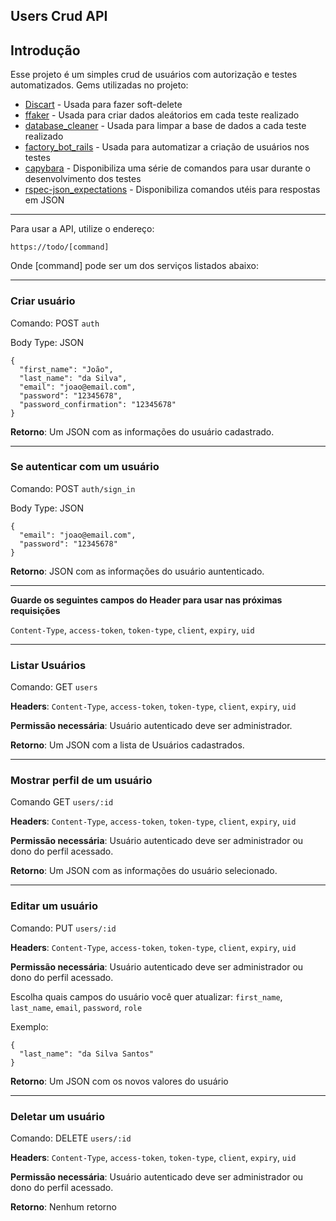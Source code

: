 ## Users Crud API

## Introdução

Esse projeto é um simples crud de usuários com autorização e testes automatizados.
Gems utilizadas no projeto:

- [Discart](https://github.com/jhawthorn/discard) - Usada para fazer soft-delete
- [ffaker](https://github.com/ffaker/ffaker) - Usada para criar dados aleátorios em cada teste realizado
- [database_cleaner](https://github.com/DatabaseCleaner/database_cleaner) - Usada para limpar a base de dados a cada teste realizado
- [factory_bot_rails](https://github.com/thoughtbot/factory_bot_rails) - Usada para automatizar a criação de usuários nos testes
- [capybara](https://github.com/teamcapybara/capybara) - Disponibiliza uma série de comandos para usar durante o desenvolvimento dos testes
- [rspec-json_expectations](https://www.google.com/search?client=ubuntu&channel=fs&q=rspec-json_expectations&ie=utf-8&oe=utf-8) - Disponibiliza comandos utéis para respostas em JSON

---

Para usar a API, utilize o endereço:

`https://todo/[command]`

Onde [command] pode ser um dos serviços listados abaixo:

---

### Criar usuário

Comando: POST `auth`

Body Type: JSON

```
{
  "first_name": "João",
  "last_name": "da Silva",
  "email": "joao@email.com",
  "password": "12345678",
  "password_confirmation": "12345678"
}

```

**Retorno**: Um JSON com as informações do usuário cadastrado.

---

### Se autenticar com um usuário

Comando: POST `auth/sign_in`

Body Type: JSON

```
{
  "email": "joao@email.com",
  "password": "12345678"
}
```

**Retorno**: JSON com as informações do usuário auntenticado.

---

**Guarde os seguintes campos do Header para usar nas próximas requisições**

`Content-Type`, `access-token`, `token-type`, `client`, `expiry`, `uid`

---

### Listar Usuários

Comando: GET `users`

**Headers**: `Content-Type`, `access-token`, `token-type`, `client`, `expiry`, `uid`

**Permissão necessária**: Usuário autenticado deve ser administrador.

**Retorno**: Um JSON com a lista de Usuários cadastrados.

---

### Mostrar perfil de um usuário

Comando GET `users/:id`

**Headers**: `Content-Type`, `access-token`, `token-type`, `client`, `expiry`, `uid`

**Permissão necessária**: Usuário autenticado deve ser administrador ou dono do perfil acessado.

**Retorno**: Um JSON com as informações do usuário selecionado.

---

### Editar um usuário

Comando: PUT `users/:id`

**Headers**: `Content-Type`, `access-token`, `token-type`, `client`, `expiry`, `uid`

**Permissão necessária**: Usuário autenticado deve ser administrador ou dono do perfil acessado.

Escolha quais campos do usuário você quer atualizar:
`first_name`, `last_name`, `email`, `password`, `role`

Exemplo:

```
{
  "last_name": "da Silva Santos"
}
```

**Retorno**: Um JSON com os novos valores do usuário

---

### Deletar um usuário

Comando: DELETE `users/:id`

**Headers**: `Content-Type`, `access-token`, `token-type`, `client`, `expiry`, `uid`

**Permissão necessária**: Usuário autenticado deve ser administrador ou dono do perfil acessado.

**Retorno**: Nenhum retorno
